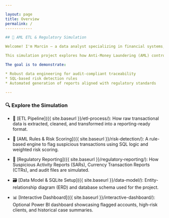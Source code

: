 ```yaml
---

layout: page
title: Overview
permalink: /
------------

## 🧩 AML ETL & Regulatory Simulation

Welcome! I'm Marcin — a data analyst specializing in financial systems, automation, and regulatory analytics.

This simulation project explores how Anti-Money Laundering (AML) controls, ETL pipelines, and regulatory reports can be designed and integrated using Python and SQLite. It simulates the back-office operations of a mid-size financial institution facing compliance requirements and suspicious activity detection.

The goal is to demonstrate:

* Robust data engineering for audit-compliant traceability
* SQL-based risk detection rules
* Automated generation of reports aligned with regulatory standards

---
```


### 🔍 Explore the Simulation

* 🔄 \[ETL Pipeline]\({{ site.baseurl }}/etl-process/): How raw transactional data is extracted, cleaned, and transformed into a reporting-ready format.

* 🚨 \[AML Rules & Risk Scoring]\({{ site.baseurl }}/risk-detection/): A rule-based engine to flag suspicious transactions using SQL logic and weighted risk scoring.

* 📄 \[Regulatory Reporting]\({{ site.baseurl }}/regulatory-reporting/): How Suspicious Activity Reports (SARs), Currency Transaction Reports (CTRs), and audit files are simulated.

* 🗃 \[Data Model & SQLite Setup]\({{ site.baseurl }}/data-model/): Entity-relationship diagram (ERD) and database schema used for the project.

* 📊 \[Interactive Dashboard]\({{ site.baseurl }}/interactive-dashboard/): Optional Power BI dashboard showcasing flagged accounts, high-risk clients, and historical case summaries.
